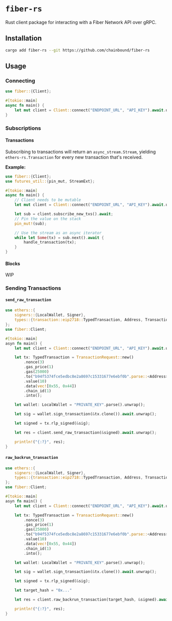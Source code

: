 # `fiber-rs`
Rust client package for interacting with a Fiber Network API over gRPC.

## Installation
```bash
cargo add fiber-rs --git https://github.com/chainbound/fiber-rs
```

## Usage

### Connecting
```rs
use fiber::{Client};

#[tokio::main]
async fn main() {
    let mut client = Client::connect("ENDPOINT_URL", "API_KEY").await.unwrap();
}
```

### Subscriptions
#### Transactions
Subscribing to transactions will return an `async_stream.Stream`, yielding `ethers-rs.Transaction`
for every new transaction that's received.

**Example:**
```rs
use fiber::{Client};
use futures_util::{pin_mut, StreamExt};

#[tokio::main]
async fn main() {
    // Client needs to be mutable
    let mut client = Client::connect("ENDPOINT_URL", "API_KEY").await.unwrap();

    let sub = client.subscribe_new_txs().await;
    // Pin the value on the stack
    pin_mut!(sub);

    // Use the stream as an async iterator
    while let Some(tx) = sub.next().await {
        handle_transaction(tx);
    }
}

```
#### Blocks
WIP

### Sending Transactions
#### `send_raw_transaction`
```rs
use ethers::{
    signers::{LocalWallet, Signer},
    types::{transaction::eip2718::TypedTransaction, Address, TransactionRequest}, utils::hex::ToHex,
};
use fiber::Client;

#[tokio::main]
asyn fn main() {
    let mut client = Client::connect("ENDPOINT_URL", "API_KEY").await.unwrap();

    let tx: TypedTransaction = TransactionRequest::new()
        .nonce(3)
        .gas_price(1)
        .gas(25000)
        .to("b94f5374fce5edbc8e2a8697c15331677e6ebf0b".parse::<Address>().unwrap())
        .value(10)
        .data(vec![0x55, 0x44])
        .chain_id(1)
        .into();

    let wallet: LocalWallet = "PRIVATE_KEY".parse().unwrap();

    let sig = wallet.sign_transaction(&tx.clone()).await.unwrap();

    let signed = tx.rlp_signed(&sig);

    let res = client.send_raw_transaction(&signed).await.unwrap();

    println!("{:?}", res);
}
```
#### `raw_backrun_transaction`
```rs
use ethers::{
    signers::{LocalWallet, Signer},
    types::{transaction::eip2718::TypedTransaction, Address, TransactionRequest}, utils::hex::ToHex,
};
use fiber::Client;

#[tokio::main]
asyn fn main() {
    let mut client = Client::connect("ENDPOINT_URL", "API_KEY").await.unwrap();

    let tx: TypedTransaction = TransactionRequest::new()
        .nonce(3)
        .gas_price(1)
        .gas(25000)
        .to("b94f5374fce5edbc8e2a8697c15331677e6ebf0b".parse::<Address>().unwrap())
        .value(10)
        .data(vec![0x55, 0x44])
        .chain_id(1)
        .into();

    let wallet: LocalWallet = "PRIVATE_KEY".parse().unwrap();

    let sig = wallet.sign_transaction(&tx.clone()).await.unwrap();

    let signed = tx.rlp_signed(&sig);

    let target_hash = "0x..."

    let res = client.raw_backrun_transaction(target_hash, &signed).await.unwrap();

    println!("{:?}", res);
}
```